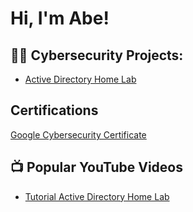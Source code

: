 <h1>Hi, I'm Abe! </h1>

<h2>👨‍💻 Cybersecurity Projects:</h2>

 - [Active Directory Home Lab](https://github.com/Hailenc/ActiveDirectoryLab/tree/main)

<h2>Certifications</h2>

  [Google Cybersecurity Certificate](https://i.imgur.com/FYAnLfn.png)




<h2>📺 Popular YouTube Videos</h2>

- [Tutorial Active Directory Home Lab](https://www.youtube.com/watch?v=a83ASGn_V_s)


